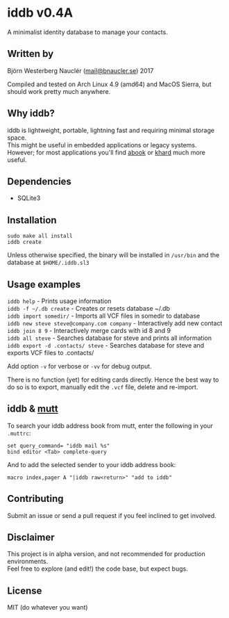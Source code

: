 # iddb v0.4A
A minimalist identity database to manage your contacts.  

## Written by
Björn Westerberg Nauclér (mail@bnaucler.se) 2017

Compiled and tested on Arch Linux 4.9 (amd64) and MacOS Sierra, but should work pretty much anywhere.

## Why iddb?
iddb is lightweight, portable, lightning fast and requiring minimal storage space.  
This might be useful in embedded applications or legacy systems.  
However; for most applications you'll find [abook](http://abook.sourceforge.net/) or [khard](https://github.com/scheibler/khard) much more useful.

## Dependencies
* SQLite3

## Installation
```
sudo make all install
iddb create
```

Unless otherwise specified, the binary will be installed in `/usr/bin` and the database at `$HOME/.iddb.sl3`

## Usage examples
`iddb help` - Prints usage information  
`iddb -f ~/.db create` - Creates or resets database ~/.db  
`iddb import somedir/` - Imports all VCF files in somedir to database  
`iddb new steve steve@company.com company` - Interactively add new contact  
`iddb join 8 9` - Interactively merge cards with id 8 and 9  
`iddb all steve` - Searches database for steve and prints all information  
`iddb export -d .contacts/ steve` - Searches database for steve and exports VCF files to .contacts/

Add option `-v` for verbose or `-vv` for debug output.

There is no function (yet) for editing cards directly. Hence the best way to do so is to export, manually edit the `.vcf` file, delete and re-import.

## iddb & [mutt](http://www.mutt.org/)
To search your iddb address book from mutt, enter the following in your `.muttrc`:  
```
set query_command= "iddb mail %s"
bind editor <Tab> complete-query
```

And to add the selected sender to your iddb address book:  
```
macro index,pager A "|iddb raw<return>" "add to iddb"
```

## Contributing
Submit an issue or send a pull request if you feel inclined to get involved.

## Disclaimer
This project is in alpha version, and not recommended for production environments.  
Feel free to explore (and edit!) the code base, but expect bugs.

## License
MIT (do whatever you want)
